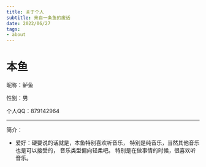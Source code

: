 ```yaml
---
title: 关于个人
subtitle: 来自一条鱼的废话
date: 2022/06/27
tags:
- about
---
```


# 本鱼

昵称：鲈鱼

性别：男

个人QQ：879142964

***

简介：

  - 爱好：硬要说的话就是，本鱼特别喜欢听音乐，
      特别是纯音乐，当然其他音乐也是可以接受的，
      音乐类型偏向轻柔吧。
      特别是在做事情的时候，很喜欢听音乐。